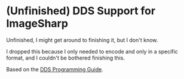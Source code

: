 ﻿# (Unfinished) DDS Support for ImageSharp

Unfinished, I might get around to finishing it, but I don't know.

I dropped this because I only needed to encode and only in a specific format, and I couldn't be bothered finishing this.

Based on the [DDS Programming Guide](
//https://learn.microsoft.com/en-us/windows/win32/direct3ddds/dx-graphics-dds-pguide).
